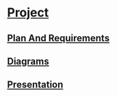 # <a href="https://github.com/alli959/Hugbunadarverkefni2">Project</a>
## <a href="https://github.com/alli959/hb2_planing/blob/master/plan%20and%20requirement/plan%20and%20requirement.pdf">Plan And Requirements</a>
## <a href="hhttps://github.com/alli959/hb2_planing/blob/master/diagrams/Diagrams(1).pdf">Diagrams</a>
## <a href="https://github.com/alli959/hb2_planing/blob/master/presentation/Prototyping%20presentation.pdf">Presentation</a>
